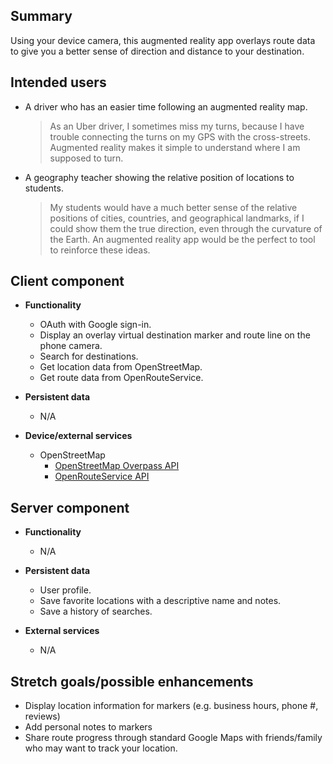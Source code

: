 ## Summary

Using your device camera, this augmented reality app overlays route data to give you a better sense of direction
and distance to your destination.

## Intended users


* A driver who has an easier time following an augmented reality map.

  > As an Uber driver, I sometimes miss my turns, because I have trouble connecting the turns on my GPS with the cross-streets. Augmented reality makes it simple to understand where I am supposed to turn.

* A geography teacher showing the relative position of locations to students. 

  > My students would have a much better sense of the relative positions of cities, countries, and geographical landmarks, if I could show them the true direction, even through the curvature of the Earth. An augmented reality app would be the perfect to tool to reinforce these ideas.  

## Client component

* **Functionality**
  
  * OAuth with Google sign-in.
  * Display an overlay virtual destination marker and route line on the phone camera.
  * Search for destinations.
  * Get location data from OpenStreetMap.
  * Get route data from OpenRouteService.

* **Persistent data**

  * N/A
    
* **Device/external services**

  * OpenStreetMap
    * [OpenStreetMap Overpass API](https://wiki.openstreetmap.org/wiki/Overpass_API)
    * [OpenRouteService API](https://openrouteservice.org/dev/#/api-docs)
  
    
## Server component

* **Functionality**
  
  * N/A

* **Persistent data**
  
  * User profile.
  * Save favorite locations with a descriptive name and notes.
  * Save a history of searches.
    
* **External services**
  
  * N/A
    
## Stretch goals/possible enhancements 

* Display location information for markers (e.g. business hours, phone #, reviews)
* Add personal notes to markers
* Share route progress through standard Google Maps with friends/family who may want to track your location.

